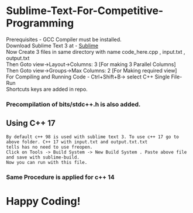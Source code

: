# Sublime-Text-For-Competitive-Programming
Prerequisites - GCC Compiler must be installed. \
Download Sublime Text 3 at - [Sublime](https://www.sublimetext.com/3) \
Now Create 3 files in same directory with name code_here.cpp , input.txt , output.txt \
Then Goto view->Layout->Columns: 3 [For making 3 Parallel Columns] \
Then Goto view->Groups->Max Columns: 2 [For Making required view]\
For Compiling and Running Code - Ctrl+Shift+B-> select C++ Single File- Run\
Shortcuts keys are added in repo.

### Precompilation of bits/stdc++.h is also added.

## Using C++ 17
    By default c++ 98 is used with sublime text 3. To use c++ 17 go to above folder. C++ 17 with input.txt and output.txt.txt
    tells has no need to use freopen.
    Click on Tools -> Build System -> New Build System . Paste above file and save with sublime-build.
    Now you can run with this file.
    
### Same Procedure is applied for c++ 14


# Happy Coding!
